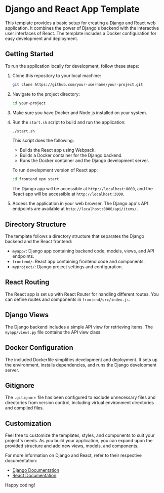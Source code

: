 # Django and React App Template

This template provides a basic setup for creating a Django and React web application. It combines the power of Django's backend with the interactive user interfaces of React. The template includes a Docker configuration for easy development and deployment.

## Getting Started

To run the application locally for development, follow these steps:

1. Clone this repository to your local machine:

   ```bash
   git clone https://github.com/your-username/your-project.git
   ```

2. Navigate to the project directory:

   ```bash
   cd your-project
   ```

3. Make sure you have Docker and Node.js installed on your system.

4. Run the `start.sh` script to build and run the application:

   ```bash
   ./start.sh
   ```

   This script does the following:

    - Builds the React app using Webpack.
    - Builds a Docker container for the Django backend.
    - Runs the Docker container and the Django development server.

    To run development version of React app:

   ```bash
   cd frontend npm start
   ```
   

   The Django app will be accessible at `http://localhost:8000`, and the React app will be accessible at `http://localhost:3000`.

5. Access the application in your web browser. The Django app's API endpoints are available at `http://localhost:8000/api/items/`.

## Directory Structure

The template follows a directory structure that separates the Django backend and the React frontend:

- `myapp/`: Django app containing backend code, models, views, and API endpoints.
- `frontend/`: React app containing frontend code and components.
- `myproject/`: Django project settings and configuration.

## React Routing

The React app is set up with React Router for handling different routes. You can define routes and components in `frontend/src/index.js`.

## Django Views

The Django backend includes a simple API view for retrieving items. The `myapp/views.py` file contains the API view class.

## Docker Configuration

The included Dockerfile simplifies development and deployment. It sets up the environment, installs dependencies, and runs the Django development server.

## Gitignore

The `.gitignore` file has been configured to exclude unnecessary files and directories from version control, including virtual environment directories and compiled files.

## Customization

Feel free to customize the templates, styles, and components to suit your project's needs. As you build your application, you can expand upon the provided structure and add new views, models, and components.

For more information on Django and React, refer to their respective documentation:

- [Django Documentation](https://docs.djangoproject.com/en/4.2/)
- [React Documentation](https://reactjs.org/docs/getting-started.html)

Happy coding!